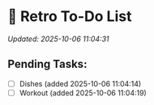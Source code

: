 # 📝 Retro To-Do List
_Updated: 2025-10-06 11:04:31_

## Pending Tasks:

- [ ] Dishes (added 2025-10-06 11:04:14)
- [ ] Workout (added 2025-10-06 11:04:19)
